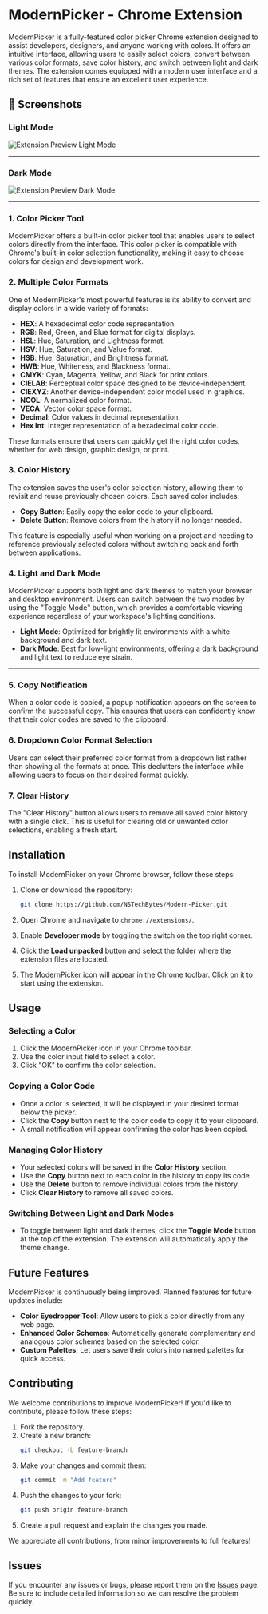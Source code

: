 

# ModernPicker - Chrome Extension

ModernPicker is a fully-featured color picker Chrome extension designed to assist developers, designers, and anyone working with colors. It offers an intuitive interface, allowing users to easily select colors, convert between various color formats, save color history, and switch between light and dark themes. The extension comes equipped with a modern user interface and a rich set of features that ensure an excellent user experience.



## 📸 Screenshots

### Light Mode
![Extension Preview Light Mode](https://github.com/NSTechBytes/Projects-Templates/blob/main/Extensions/Modern%20Picker/Screenshot%20(76).png)


---

### Dark Mode

![Extension Preview Dark Mode](https://github.com/NSTechBytes/Projects-Templates/blob/main/Extensions/Modern%20Picker/Screenshot%20(75).png)


---






### 1. **Color Picker Tool**
ModernPicker offers a built-in color picker tool that enables users to select colors directly from the interface. This color picker is compatible with Chrome's built-in color selection functionality, making it easy to choose colors for design and development work.

### 2. **Multiple Color Formats**
One of ModernPicker's most powerful features is its ability to convert and display colors in a wide variety of formats:
- **HEX**: A hexadecimal color code representation.
- **RGB**: Red, Green, and Blue format for digital displays.
- **HSL**: Hue, Saturation, and Lightness format.
- **HSV**: Hue, Saturation, and Value format.
- **HSB**: Hue, Saturation, and Brightness format.
- **HWB**: Hue, Whiteness, and Blackness format.
- **CMYK**: Cyan, Magenta, Yellow, and Black for print colors.
- **CIELAB**: Perceptual color space designed to be device-independent.
- **CIEXYZ**: Another device-independent color model used in graphics.
- **NCOL**: A normalized color format.
- **VECA**: Vector color space format.
- **Decimal**: Color values in decimal representation.
- **Hex Int**: Integer representation of a hexadecimal color code.

These formats ensure that users can quickly get the right color codes, whether for web design, graphic design, or print.

### 3. **Color History**
The extension saves the user's color selection history, allowing them to revisit and reuse previously chosen colors. Each saved color includes:
- **Copy Button**: Easily copy the color code to your clipboard.
- **Delete Button**: Remove colors from the history if no longer needed.
  
This feature is especially useful when working on a project and needing to reference previously selected colors without switching back and forth between applications.

### 4. **Light and Dark Mode**
ModernPicker supports both light and dark themes to match your browser and desktop environment. Users can switch between the two modes by using the "Toggle Mode" button, which provides a comfortable viewing experience regardless of your workspace's lighting conditions.

- **Light Mode**: Optimized for brightly lit environments with a white background and dark text.
- **Dark Mode**: Best for low-light environments, offering a dark background and light text to reduce eye strain.

---


### 5. **Copy Notification**
When a color code is copied, a popup notification appears on the screen to confirm the successful copy. This ensures that users can confidently know that their color codes are saved to the clipboard.

### 6. **Dropdown Color Format Selection**
Users can select their preferred color format from a dropdown list rather than showing all the formats at once. This declutters the interface while allowing users to focus on their desired format quickly.

### 7. **Clear History**
The "Clear History" button allows users to remove all saved color history with a single click. This is useful for clearing old or unwanted color selections, enabling a fresh start.

## Installation

To install ModernPicker on your Chrome browser, follow these steps:

1. Clone or download the repository:
   ```bash
   git clone https://github.com/NSTechBytes/Modern-Picker.git
   ```

2. Open Chrome and navigate to `chrome://extensions/`.

3. Enable **Developer mode** by toggling the switch on the top right corner.

4. Click the **Load unpacked** button and select the folder where the extension files are located.

5. The ModernPicker icon will appear in the Chrome toolbar. Click on it to start using the extension.

## Usage

### Selecting a Color
1. Click the ModernPicker icon in your Chrome toolbar.
2. Use the color input field to select a color.
3. Click "OK" to confirm the color selection.

### Copying a Color Code
- Once a color is selected, it will be displayed in your desired format below the picker.
- Click the **Copy** button next to the color code to copy it to your clipboard.
- A small notification will appear confirming the color has been copied.

### Managing Color History
- Your selected colors will be saved in the **Color History** section.
- Use the **Copy** button next to each color in the history to copy its code.
- Use the **Delete** button to remove individual colors from the history.
- Click **Clear History** to remove all saved colors.

### Switching Between Light and Dark Modes
- To toggle between light and dark themes, click the **Toggle Mode** button at the top of the extension. The extension will automatically apply the theme change.

## Future Features

ModernPicker is continuously being improved. Planned features for future updates include:
- **Color Eyedropper Tool**: Allow users to pick a color directly from any web page.
- **Enhanced Color Schemes**: Automatically generate complementary and analogous color schemes based on the selected color.
- **Custom Palettes**: Let users save their colors into named palettes for quick access.

## Contributing

We welcome contributions to improve ModernPicker! If you'd like to contribute, please follow these steps:

1. Fork the repository.
2. Create a new branch:
   ```bash
   git checkout -b feature-branch
   ```
3. Make your changes and commit them:
   ```bash
   git commit -m "Add feature"
   ```
4. Push the changes to your fork:
   ```bash
   git push origin feature-branch
   ```
5. Create a pull request and explain the changes you made.

We appreciate all contributions, from minor improvements to full features!

## Issues

If you encounter any issues or bugs, please report them on the [Issues](https://github.com/NSTechBytes/Modern-Picker/issues) page. Be sure to include detailed information so we can resolve the problem quickly.



